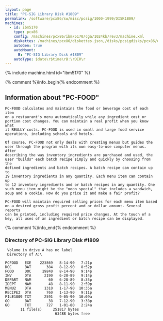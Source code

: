 ```yaml
---
layout: page
title: "PC-SIG Library Disk #1809"
permalink: /software/pcx86/sw/misc/pcsig/1000-1999/DISK1809/
machines:
  - id: ibm5170
    type: pcx86
    config: /machines/pcx86/ibm/5170/cga/1024kb/rev3/machine.xml
    diskettes: /machines/pcx86/diskettes.json,/disks/pcsigdisks/pcx86/diskettes.json
    autoGen: true
    autoMount:
      B: "PC-SIG Library Disk #1809"
    autoType: $date\r$time\rB:\rDIR\r
---
```


{% include machine.html id="ibm5170" %}

{% comment %}info_begin{% endcomment %}

## Information about "PC-FOOD"

    PC-FOOD calculates and maintains the food or beverage cost of each item
    on a restaurant's menu automatically while any ingredient cost or
    portion cost changes. You can maintain a real profit when you know what
    it REALLY costs. PC-FOOD is used in small and large food service
    operations, including schools and hotels.
    
    Of course, PC-FOOD not only deals with creating menus but guides the
    user through the program with its own easy-to-use computer menus. After
    describing the way inventory ingredients are purchased and used, the
    user "builds" each batch recipe simply and quickly by choosing from the
    defined ingredients and batch recipes. A batch recipe can contain up to
    19 inventory ingredients in any quantity. Each menu item can contain up
    to 12 inventory ingredients and or batch recipes in any quantity. One
    such menu item might be the "noon special" that includes a sandwich,
    soup and a cookie. How do you price it and make a fair profit?
    
    PC-FOOD will maintain required selling prices for each menu item based
    on a desired gross profit percent and or dollar amount. Several reports
    can be printed, including required price changes. At the touch of a
    key, all uses of an ingredient or batch recipe can be displayed.
{% comment %}info_end{% endcomment %}


### Directory of PC-SIG Library Disk #1809

     Volume in drive A has no label
     Directory of A:\

    PCFOOD   EXE    223869   8-14-90   7:21p
    DOC      BAT       384   8-12-90   8:52p
    FOOD     DOC     19840   8-14-90   9:14p
    INV      DTA      2190   6-28-89   9:14p
    DEPART   NAM        60   6-28-89   8:35p
    IDEPT    NAM        48   8-11-90   2:59p
    MENU2    DTA      1310   1-17-90  10:35a
    RECIPE2  DTA       760   1-13-90   9:11p
    FILE1809 TXT      2591   9-05-90  10:09a
    GO       BAT        38   7-12-90   3:38p
    GO       TXT       727   1-01-80   2:24a
           11 file(s)     251817 bytes
                           63488 bytes free
